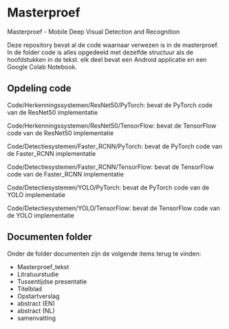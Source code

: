 # Masterproef
Masterproef - Mobile Deep Visual Detection and Recognition

Deze repository bevat al de code waarnaar verwezen is in de masterproef. In de folder code is alles opgedeeld met dezelfde structuur als de hoofdstukken in de tekst. elk deel bevat een Android applicatie en een Google Colab Notebook.

## Opdeling code
Code/Herkenningssystemen/ResNet50/PyTorch:
    bevat de PyTorch code van de ResNet50 implementatie

Code/Herkenningssystemen/ResNet50/TensorFlow:
    bevat de TensorFlow code van de ResNet50 implementatie

Code/Detectiesystemen/Faster_RCNN/PyTorch:
    bevat de PyTorch code van de Faster_RCNN implementatie

Code/Detectiesystemen/Faster_RCNN/TensorFlow:
    bevat de TensorFlow code van de Faster_RCNN implementatie

Code/Detectiesystemen/YOLO/PyTorch:
    bevat de PyTorch code van de YOLO implementatie

Code/Detectiesystemen/YOLO/TensorFlow:
    bevat de TensorFlow code van de YOLO implementatie

## Documenten folder
Onder de folder documenten zijn de volgende items terug te vinden:
- Masterproef_tekst
- Litratuurstudie
- Tussentijdse presentatie
- Titelblad
- Opstartverslag
- abstract (EN)
- abstract (NL)
- samenvatting
